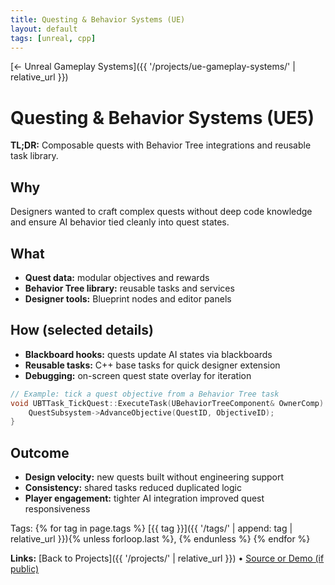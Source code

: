 ```yaml
---
title: Questing & Behavior Systems (UE)
layout: default
tags: [unreal, cpp]
---
```


[← Unreal Gameplay Systems]({{ '/projects/ue-gameplay-systems/' | relative_url }})

# Questing & Behavior Systems (UE5)

**TL;DR:** Composable quests with Behavior Tree integrations and reusable task library.

## Why
Designers wanted to craft complex quests without deep code knowledge and ensure AI behavior tied cleanly into quest states.

## What
- **Quest data:** modular objectives and rewards
- **Behavior Tree library:** reusable tasks and services
- **Designer tools:** Blueprint nodes and editor panels

## How (selected details)
- **Blackboard hooks:** quests update AI states via blackboards
- **Reusable tasks:** C++ base tasks for quick designer extension
- **Debugging:** on-screen quest state overlay for iteration

```cpp
// Example: tick a quest objective from a Behavior Tree task
void UBTTask_TickQuest::ExecuteTask(UBehaviorTreeComponent& OwnerComp) {
    QuestSubsystem->AdvanceObjective(QuestID, ObjectiveID);
}
```

## Outcome

* **Design velocity:** new quests built without engineering support
* **Consistency:** shared tasks reduced duplicated logic
* **Player engagement:** tighter AI integration improved quest responsiveness

Tags:
{% for tag in page.tags %}
[{{ tag }}]({{ '/tags/' | append: tag | relative_url }}){% unless forloop.last %}, {% endunless %}
{% endfor %}

**Links:** [Back to Projects]({{ '/projects/' | relative_url }}) • [Source or Demo (if public)](https://example.com)
